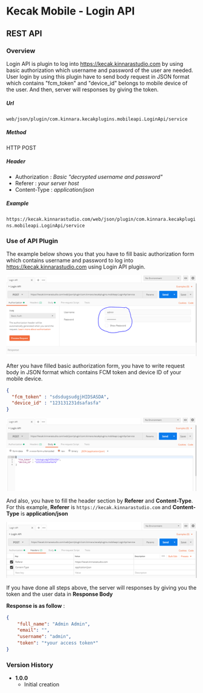 # Kecak Mobile - Login API #

## REST API ##

### Overview ###

Login API is plugin to log into https://kecak.kinnarastudio.com by using basic authorization which username and password of the user are needed. User login by using this plugin have to send body request in JSON format which contains "fcm_token" and "device_id" belongs to mobile device of the user. And then, server will responses by giving the token.

##### Url #####

`web/json/plugin/com.kinnara.kecakplugins.mobileapi.LoginApi/service`

##### Method #####
HTTP POST

##### Header #####
* Authorization : *Basic "decrypted username and password"*
* Referer : *your server host*
* Content-Type : *application/json*

##### Example #####
`https://kecak.kinnarastudio.com/web/json/plugin/com.kinnara.kecakplugins.mobileapi.LoginApi/service`

### Use of API Plugin ###

The example below shows you that you have to fill basic authorization form which contains username and password to log into https://kecak.kinnarastudio.com using Login API plugin.

<img src="https://raw.githubusercontent.com/kinnara-digital-studio/kecak-workflow/master/docs/assets/kecakMobile-Login.PNG" alt="kecakMobile-Login.png" />

After you have filled basic authorization form, you have to write request body in JSON format which contains FCM token and device ID of your mobile device.

```json
{
  "fcm_token" : "sdsdugsudgjHIDSASDA",
  "device_id" : "123131231dsafasfa"
}
```

<img src="https://raw.githubusercontent.com/kinnara-digital-studio/kecak-workflow/master/docs/assets/kecakMobile-Login2.PNG" alt="kecakMobile-Login.png" />

And also, you have to fill the header section by **Referer** and **Content-Type**. For this example, **Referer** is `https://kecak.kinnarastudio.com` and **Content-Type** is **application/json**

<img src="https://raw.githubusercontent.com/kinnara-digital-studio/kecak-workflow/master/docs/assets/kecakMobile-Login3.PNG" alt="kecakMobile-Login.png" />

If you have done all steps above, the server will responses by giving you the token and the user data in **Response Body**

**Response is as follow** :

```json
{
    "full_name": "Admin Admin",
    "email": "",
    "username": "admin",
    "token": "*your access token*"
}
```

### Version History ###

*  **1.0.0**
   * Initial creation


